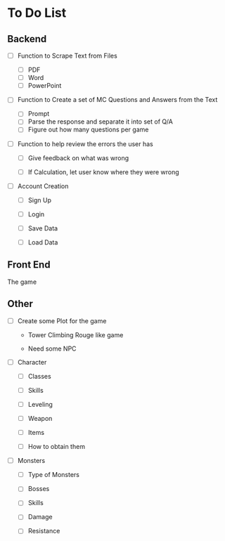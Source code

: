 # To Do List

## Backend

- [ ] Function to Scrape Text from Files
    
    - [ ] PDF
    - [ ] Word
    - [ ] PowerPoint

- [ ] Function to Create a set of MC Questions and Answers from the Text

    - [ ] Prompt
    - [ ] Parse the response and separate it into set of Q/A
    - [ ] Figure out how many questions per game

- [ ] Function to help review the errors the user has

    - [ ] Give feedback on what was wrong

    - [ ] If Calculation, let user know where they were wrong

- [ ] Account Creation

    - [ ] Sign Up

    - [ ] Login

    - [ ] Save Data

    - [ ] Load Data

## Front End

The game

## Other

- [ ] Create some Plot for the game

    - Tower Climbing Rouge like game

    - Need some NPC

- [ ] Character

    - [ ] Classes

    - [ ] Skills

    - [ ] Leveling

    - [ ] Weapon 

    - [ ] Items

    - [ ] How to obtain them

- [ ] Monsters

    - [ ] Type of Monsters

    - [ ] Bosses

    - [ ] Skills

    - [ ] Damage

    - [ ] Resistance